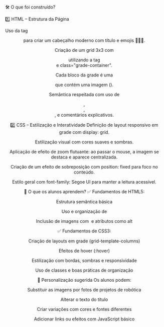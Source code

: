 🛠️ O que foi construído?

1️⃣ HTML – Estrutura da Página

Uso da tag <header> para criar um cabeçalho moderno com título e emojis 🌿🌾🤖.

Criação de um grid 3x3 com <div> utilizando a tag <main> e class="grade-container".

Cada bloco da grade é uma <div class="item"> que contém uma imagem (<img>).

Semântica respeitada com uso de <main>, <header>, <div>, e comentários explicativos.

2️⃣ CSS – Estilização e Interatividade
Definição de layout responsivo em grade com display: grid.

Estilização visual com cores suaves e sombras.

Aplicação de efeito de zoom flutuante: ao passar o mouse, a imagem se destaca e aparece centralizada.

Criação de um efeito de sobreposição com position: fixed para foco no conteúdo.

Estilo geral com font-family: Segoe UI para manter a leitura acessível.

🧩 O que os alunos aprendem?
✅ Fundamentos de HTML5:

Estrutura semântica básica

Uso e organização de <div>

Inclusão de imagens com <img> e atributos como alt

✅ Fundamentos de CSS3:

Criação de layouts em grade (grid-template-columns)

Efeitos de hover (:hover)

Estilização com bordas, sombras e responsividade

Uso de classes e boas práticas de organização

🎨 Personalização sugerida
Os alunos podem:

Substituir as imagens por fotos de projetos de robótica

Alterar o texto do título

Criar variações com cores e fontes diferentes

Adicionar links ou efeitos com JavaScript básico
